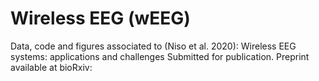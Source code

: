 # Wireless EEG (wEEG)

Data, code and figures associated to (Niso et al. 2020): Wireless EEG systems: applications and challenges
Submitted for publication. Preprint available at bioRxiv:
